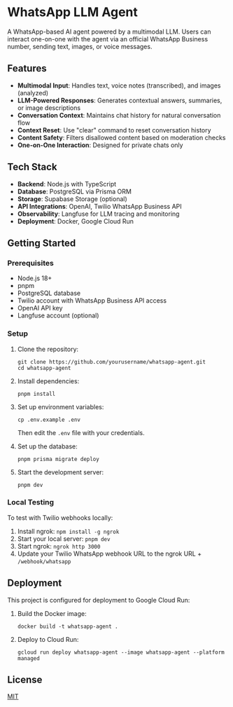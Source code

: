 # WhatsApp LLM Agent

A WhatsApp-based AI agent powered by a multimodal LLM. Users can interact one-on-one with the agent via an official WhatsApp Business number, sending text, images, or voice messages.

## Features

- **Multimodal Input**: Handles text, voice notes (transcribed), and images (analyzed)
- **LLM-Powered Responses**: Generates contextual answers, summaries, or image descriptions
- **Conversation Context**: Maintains chat history for natural conversation flow
- **Context Reset**: Use "clear" command to reset conversation history
- **Content Safety**: Filters disallowed content based on moderation checks
- **One-on-One Interaction**: Designed for private chats only

## Tech Stack

- **Backend**: Node.js with TypeScript
- **Database**: PostgreSQL via Prisma ORM
- **Storage**: Supabase Storage (optional)
- **API Integrations**: OpenAI, Twilio WhatsApp Business API
- **Observability**: Langfuse for LLM tracing and monitoring
- **Deployment**: Docker, Google Cloud Run

## Getting Started

### Prerequisites

- Node.js 18+
- pnpm
- PostgreSQL database
- Twilio account with WhatsApp Business API access
- OpenAI API key
- Langfuse account (optional)

### Setup

1. Clone the repository:
   ```
   git clone https://github.com/yourusername/whatsapp-agent.git
   cd whatsapp-agent
   ```

2. Install dependencies:
   ```
   pnpm install
   ```

3. Set up environment variables:
   ```
   cp .env.example .env
   ```
   Then edit the `.env` file with your credentials.

4. Set up the database:
   ```
   pnpm prisma migrate deploy
   ```

5. Start the development server:
   ```
   pnpm dev
   ```

### Local Testing

To test with Twilio webhooks locally:

1. Install ngrok: `npm install -g ngrok`
2. Start your local server: `pnpm dev`
3. Start ngrok: `ngrok http 3000`
4. Update your Twilio WhatsApp webhook URL to the ngrok URL + `/webhook/whatsapp`

## Deployment

This project is configured for deployment to Google Cloud Run:

1. Build the Docker image:
   ```
   docker build -t whatsapp-agent .
   ```

2. Deploy to Cloud Run:
   ```
   gcloud run deploy whatsapp-agent --image whatsapp-agent --platform managed
   ```

## License

[MIT](LICENSE)